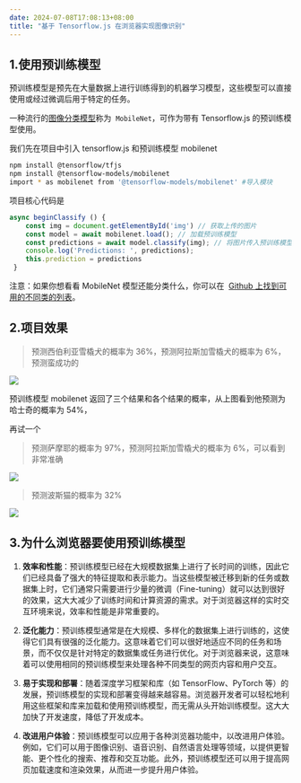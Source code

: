 ```yaml
---
date: 2024-07-08T17:08:13+08:00
title: "基于 Tensorflow.js 在浏览器实现图像识别"
---
```


## 1.使用预训练模型

预训练模型是预先在大量数据上进行训练得到的机器学习模型，这些模型可以直接使用或经过微调后用于特定的任务。

一种流行的[图像分类模型](https://so.csdn.net/so/search?q=%E5%9B%BE%E5%83%8F%E5%88%86%E7%B1%BB%E6%A8%A1%E5%9E%8B&spm=1001.2101.3001.7020)称为  `MobileNet`，可作为带有 Tensorflow.js 的预训练模型使用。

我们先在项目中引入 tensorflow.js 和预训练模型 mobilenet

```bash
npm install @tensorflow/tfjs
npm install @tensorflow-models/mobilenet
import * as mobilenet from '@tensorflow-models/mobilenet' #导入模块
```

项目核心代码是

```js
async beginClassify () {
    const img = document.getElementById('img') // 获取上传的图片
    const model = await mobilenet.load(); // 加载预训练模型
    const predictions = await model.classify(img); // 将图片传入预训练模型，并返回预测结果
    console.log('Predictions: ', predictions);
    this.prediction = predictions
 }

```

注意：如果你想看看 MobileNet 模型还能分类什么，你可以在  [Github 上找到可用的不同类的列表](https://github.com/tensorflow/tfjs-examples/blob/master/mobilenet/imagenet_classes.js)。

## 2.项目效果

> 预测西伯利亚雪橇犬的概率为 36%，预测阿拉斯加雪橇犬的概率为 6%，预测蛮成功的

<img src="./imgs/196/01.awebp" />

预训练模型 mobilenet 返回了三个结果和各个结果的概率，从上图看到他预测为哈士奇的概率为 54%，

再试一个

> 预测萨摩耶的概率为 97%，预测阿拉斯加雪橇犬的概率为 6%，可以看到非常准确

<img src="./imgs/196/02.awebp" />

> 预测波斯猫的概率为 32%

<img src="./imgs/196/03.awebp" />

## 3.为什么浏览器要使用预训练模型

1. **效率和性能**：预训练模型已经在大规模数据集上进行了长时间的训练，因此它们已经具备了强大的特征提取和表示能力。当这些模型被迁移到新的任务或数据集上时，它们通常只需要进行少量的微调（Fine-tuning）就可以达到很好的效果，这大大减少了训练时间和计算资源的需求。对于浏览器这样的实时交互环境来说，效率和性能是非常重要的。

2. **泛化能力**：预训练模型通常是在大规模、多样化的数据集上进行训练的，这使得它们具有很强的泛化能力。这意味着它们可以很好地适应不同的任务和场景，而不仅仅是针对特定的数据集或任务进行优化。对于浏览器来说，这意味着可以使用相同的预训练模型来处理各种不同类型的网页内容和用户交互。

3. **易于实现和部署**：随着深度学习框架和库（如 TensorFlow、PyTorch 等）的发展，预训练模型的实现和部署变得越来越容易。浏览器开发者可以轻松地利用这些框架和库来加载和使用预训练模型，而无需从头开始训练模型。这大大加快了开发速度，降低了开发成本。

4. **改进用户体验**：预训练模型可以应用于各种浏览器功能中，以改进用户体验。例如，它们可以用于图像识别、语音识别、自然语言处理等领域，以提供更智能、更个性化的搜索、推荐和交互功能。此外，预训练模型还可以用于提高网页加载速度和渲染效果，从而进一步提升用户体验。
